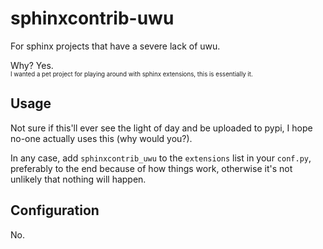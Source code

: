 # sphinxcontrib-uwu
For sphinx projects that have a severe lack of uwu.

Why? Yes.  
<sup><sub>I wanted a pet project for playing around with sphinx extensions, this is essentially it.</sub></sup>


## Usage
Not sure if this'll ever see the light of day and be uploaded to pypi,
I hope no-one actually uses this (why would you?).

In any case, add `sphinxcontrib_uwu` to the `extensions` list in your `conf.py`, preferably to the end because of how things work, otherwise it's not unlikely that nothing will happen.


## Configuration
No.
